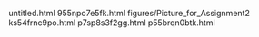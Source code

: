untitled.html
955npo7e5fk.html
figures/Picture_for_Assignment2
ks54frnc9po.html
p7sp8s3f2gg.html
p55brqn0btk.html